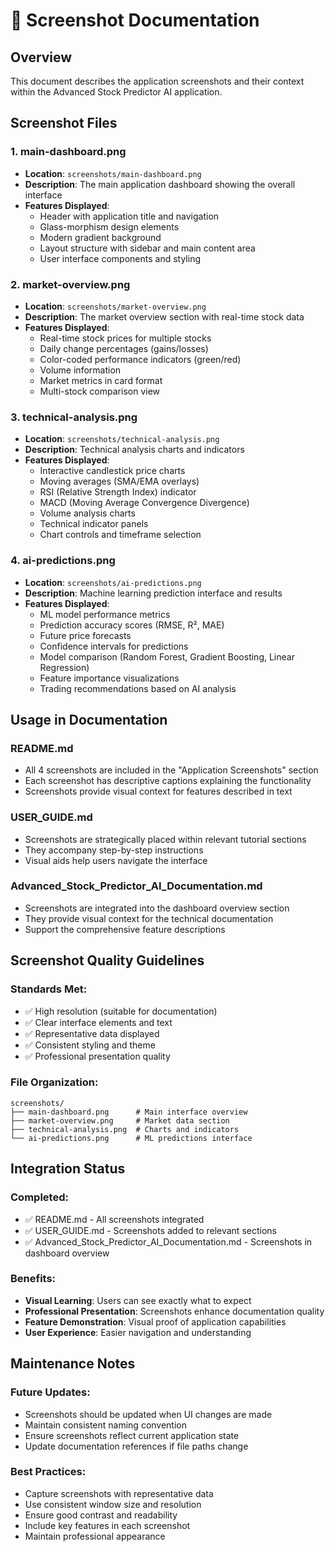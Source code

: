 # 📸 Screenshot Documentation

## Overview
This document describes the application screenshots and their context within the Advanced Stock Predictor AI application.

## Screenshot Files

### 1. **main-dashboard.png**
- **Location**: `screenshots/main-dashboard.png`
- **Description**: The main application dashboard showing the overall interface
- **Features Displayed**:
  - Header with application title and navigation
  - Glass-morphism design elements
  - Modern gradient background
  - Layout structure with sidebar and main content area
  - User interface components and styling

### 2. **market-overview.png**
- **Location**: `screenshots/market-overview.png`
- **Description**: The market overview section with real-time stock data
- **Features Displayed**:
  - Real-time stock prices for multiple stocks
  - Daily change percentages (gains/losses)
  - Color-coded performance indicators (green/red)
  - Volume information
  - Market metrics in card format
  - Multi-stock comparison view

### 3. **technical-analysis.png**
- **Location**: `screenshots/technical-analysis.png`
- **Description**: Technical analysis charts and indicators
- **Features Displayed**:
  - Interactive candlestick price charts
  - Moving averages (SMA/EMA overlays)
  - RSI (Relative Strength Index) indicator
  - MACD (Moving Average Convergence Divergence)
  - Volume analysis charts
  - Technical indicator panels
  - Chart controls and timeframe selection

### 4. **ai-predictions.png**
- **Location**: `screenshots/ai-predictions.png`
- **Description**: Machine learning prediction interface and results
- **Features Displayed**:
  - ML model performance metrics
  - Prediction accuracy scores (RMSE, R², MAE)
  - Future price forecasts
  - Confidence intervals for predictions
  - Model comparison (Random Forest, Gradient Boosting, Linear Regression)
  - Feature importance visualizations
  - Trading recommendations based on AI analysis

## Usage in Documentation

### README.md
- All 4 screenshots are included in the "Application Screenshots" section
- Each screenshot has descriptive captions explaining the functionality
- Screenshots provide visual context for features described in text

### USER_GUIDE.md
- Screenshots are strategically placed within relevant tutorial sections
- They accompany step-by-step instructions
- Visual aids help users navigate the interface

### Advanced_Stock_Predictor_AI_Documentation.md
- Screenshots are integrated into the dashboard overview section
- They provide visual context for the technical documentation
- Support the comprehensive feature descriptions

## Screenshot Quality Guidelines

### Standards Met:
- ✅ High resolution (suitable for documentation)
- ✅ Clear interface elements and text
- ✅ Representative data displayed
- ✅ Consistent styling and theme
- ✅ Professional presentation quality

### File Organization:
```
screenshots/
├── main-dashboard.png      # Main interface overview
├── market-overview.png     # Market data section
├── technical-analysis.png  # Charts and indicators
└── ai-predictions.png      # ML predictions interface
```

## Integration Status

### Completed:
- ✅ README.md - All screenshots integrated
- ✅ USER_GUIDE.md - Screenshots added to relevant sections
- ✅ Advanced_Stock_Predictor_AI_Documentation.md - Screenshots in dashboard overview

### Benefits:
- **Visual Learning**: Users can see exactly what to expect
- **Professional Presentation**: Screenshots enhance documentation quality
- **Feature Demonstration**: Visual proof of application capabilities
- **User Experience**: Easier navigation and understanding

## Maintenance Notes

### Future Updates:
- Screenshots should be updated when UI changes are made
- Maintain consistent naming convention
- Ensure screenshots reflect current application state
- Update documentation references if file paths change

### Best Practices:
- Capture screenshots with representative data
- Use consistent window size and resolution
- Ensure good contrast and readability
- Include key features in each screenshot
- Maintain professional appearance
